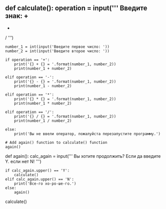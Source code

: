 def calculate():
    operation = input('''
Введите знак:
+ 
- 
* 
/ 
''')

    number_1 = int(input('Введите первое число: '))
    number_2 = int(input('Введите второе число: '))

    if operation == '+':
        print('{} + {} = '.format(number_1, number_2))
        print(number_1 + number_2)

    elif operation == '-':
        print('{} - {} = '.format(number_1, number_2))
        print(number_1 - number_2)

    elif operation == '*':
        print('{} * {} = '.format(number_1, number_2))
        print(number_1 * number_2)

    elif operation == '/':
        print('{} / {} = '.format(number_1, number_2))
        print(number_1 / number_2)

    else:
        print('Вы не ввели оператор, пожалуйста перезапустите программу.')

    # Add again() function to calculate() function
    again()

def again():
    calc_again = input('''
Вы хотите продолжить?
Если да введите Y. если нет N!
''')

    if calc_again.upper() == 'Y':
        calculate()
    elif calc_again.upper() == 'N':
        print('Все-го хо-ро-ше-го.')
    else:
        again()

calculate()
